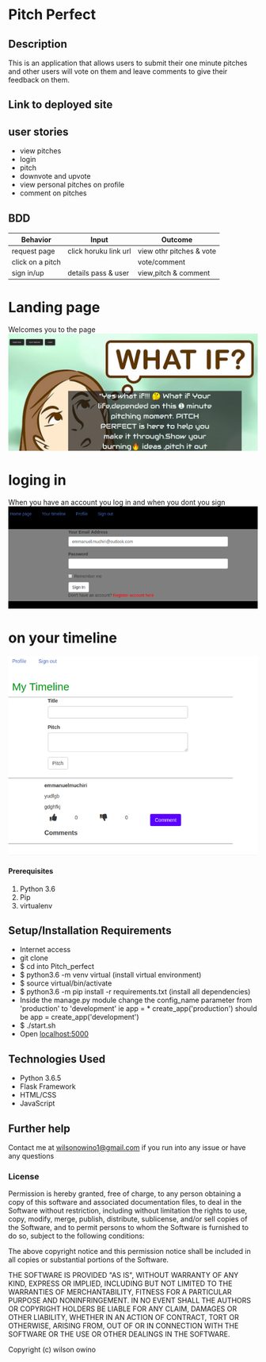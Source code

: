 # Pitch Perfect

## Description
This is  an application that allows users to submit their one minute pitches and other users will vote on them and leave comments to give their feedback on them.

## Link to deployed site
 

## user stories
* view pitches
* login
* pitch
* downvote and upvote
* view personal pitches on profile
* comment on pitches

## BDD
| Behavior           | Input                 | Outcome                            |
| -------------------|-----------------------| -----------------------------------|
| request page       | click horuku link url | view othr pitches  & vote          |
| click on a pitch   |                       | vote/comment                       |
| sign in/up         | details pass & user   | view,pitch & comment               |

# Landing page
Welcomes you to the page
![screenshot](app/static/images/whatif.png)

# loging in
When you have an account you log in and when you dont you sign
![screenshot](app/static/images/login.png)

# on your timeline
![screenshot](app/static/images/time.png)




#### Prerequisites
1. Python 3.6
2. Pip
3. virtualenv

## Setup/Installation Requirements
* Internet access
* git clone
* $ cd into Pitch_perfect
* $ python3.6 -m venv virtual (install virtual environment)
* $ source virtual/bin/activate
* $ python3.6 -m pip install -r requirements.txt (install all dependencies)
* Inside the manage.py module change the config_name parameter from 'production' to 'development' ie app = * create_app('production') should be app = create_app('development')
* $ ./start.sh
* Open [localhost:5000](http://127.0.0.1:5000/)

## Technologies Used
* Python 3.6.5
* Flask Framework
* HTML/CSS
* JavaScript

## Further help
Contact me at wilsonowino1@gmail.com if you run into any issue or have any questions

### License
Permission is hereby granted, free of charge, to any person obtaining a copy
of this software and associated documentation files, to deal
in the Software without restriction, including without limitation the rights
to use, copy, modify, merge, publish, distribute, sublicense, and/or sell
copies of the Software, and to permit persons to whom the Software is
furnished to do so, subject to the following conditions:

The above copyright notice and this permission notice shall be included in all
copies or substantial portions of the Software.

THE SOFTWARE IS PROVIDED "AS IS", WITHOUT WARRANTY OF ANY KIND, EXPRESS OR
IMPLIED, INCLUDING BUT NOT LIMITED TO THE WARRANTIES OF MERCHANTABILITY,
FITNESS FOR A PARTICULAR PURPOSE AND NONINFRINGEMENT. IN NO EVENT SHALL THE
AUTHORS OR COPYRIGHT HOLDERS BE LIABLE FOR ANY CLAIM, DAMAGES OR OTHER
LIABILITY, WHETHER IN AN ACTION OF CONTRACT, TORT OR OTHERWISE, ARISING FROM,
OUT OF OR IN CONNECTION WITH THE SOFTWARE OR THE USE OR OTHER DEALINGS IN THE
SOFTWARE.

Copyright (c) wilson owino




